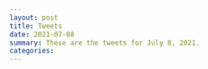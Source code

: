 ```yaml
---
layout: post
title: Tweets
date: 2021-07-08
summary: These are the tweets for July 8, 2021.
categories:
---
```


